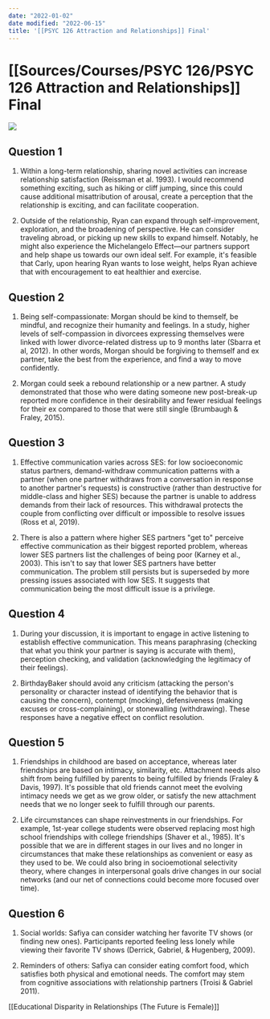 ```yaml
---
date: "2022-01-02"
date modified: "2022-06-15"
title: '[[PSYC 126 Attraction and Relationships]] Final'
---
```


# [[Sources/Courses/PSYC 126/PSYC 126 Attraction and Relationships]] Final
![](https://i.imgur.com/G2AZ5qk.png)

## Question 1
1. Within a long-term relationship, sharing novel activities can increase relationship satisfaction (Reissman et al. 1993). I would recommend something exciting, such as hiking or cliff jumping, since this could cause additional misattribution of arousal, create a perception that the relationship is exciting, and can facilitate cooperation.

2. Outside of the relationship, Ryan can expand through self-improvement, exploration, and the broadening of perspective. He can consider traveling abroad, or picking up new skills to expand himself. Notably, he might also experience the Michelangelo Effect—our partners support and help shape us towards our own ideal self. For example, it's feasible that Carly, upon hearing Ryan wants to lose weight, helps Ryan achieve that with encouragement to eat healthier and exercise.

## Question 2
1. Being self-compassionate: Morgan should be kind to themself, be mindful, and recognize their humanity and feelings. In a study, higher levels of self-compassion in divorcees expressing themselves were linked with lower divorce-related distress up to 9 months later (Sbarra et al, 2012). In other words, Morgan should be forgiving to themself and ex partner, take the best from the experience, and find a way to move confidently.

2. Morgan could seek a rebound relationship or a new partner. A study demonstrated that those who were dating someone new post-break-up reported more confidence in their desirability and fewer residual feelings for their ex compared to those that were still single (Brumbaugh & Fraley, 2015).

## Question 3
1. Effective communication varies across SES: for low socioeconomic status partners, demand-withdraw communication patterns with a partner (when one partner withdraws from a conversation in response to another partner's requests) is constructive (rather than destructive for middle-class and higher SES) because the partner is unable to address demands from their lack of resources. This withdrawal protects the couple from conflicting over difficult or impossible to resolve issues (Ross et al, 2019).

2. There is also a pattern where higher SES partners "get to" perceive effective communication as their biggest reported problem, whereas lower SES partners list the challenges of being poor (Karney et al., 2003). This isn't to say that lower SES partners have better communication. The problem still persists but is superseded by more pressing issues associated with low SES. It suggests that communication being the most difficult issue is a privilege.

## Question 4
1. During your discussion, it is important to engage in active listening to establish effective communication. This means paraphrasing (checking that what you think your partner is saying is accurate with them), perception checking, and validation (acknowledging the legitimacy of their feelings).

2. BirthdayBaker should avoid any criticism (attacking the person's personality or character instead of identifying the behavior that is causing the concern), contempt (mocking), defensiveness (making excuses or cross-complaining), or stonewalling (withdrawing). These responses have a negative effect on conflict resolution.

## Question 5
1. Friendships in childhood are based on acceptance, whereas later friendships are based on intimacy, similarity, etc. Attachment needs also shift from being fulfilled by parents to being fulfilled by friends (Fraley & Davis, 1997). It's possible that old friends cannot meet the evolving intimacy needs we get as we grow older, or satisfy the new attachment needs that we no longer seek to fulfill through our parents.

2. Life circumstances can shape reinvestments in our friendships. For example, 1st-year college students were observed replacing most high school friendships with college friendships (Shaver et al., 1985). It's possible that we are in different stages in our lives and no longer in circumstances that make these relationships as convenient or easy as they used to be. We could also bring in socioemotional selectivity theory, where changes in interpersonal goals drive changes in our social networks (and our net of connections could become more focused over time).

## Question 6
1. Social worlds: Safiya can consider watching her favorite TV shows (or finding new ones). Participants reported feeling less lonely while viewing their favorite TV shows (Derrick, Gabriel, & Hugenberg, 2009).

2. Reminders of others: Safiya can consider eating comfort food, which satisfies both physical and emotional needs. The comfort may stem from cognitive associations with relationship partners (Troisi & Gabriel 2011).

[[Educational Disparity in Relationships (The Future is Female)]]
